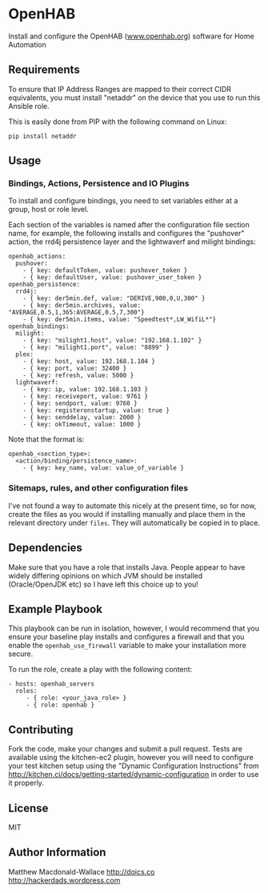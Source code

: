 # OpenHAB

Install and configure the OpenHAB (www.openhab.org) software for Home
Automation

## Requirements

To ensure that IP Address Ranges are mapped to their correct CIDR equivalents,
you must install "netaddr" on the device that you use to run this Ansible role.

This is easily done from PIP with the following command on Linux:

```pip install netaddr```

## Usage

### Bindings, Actions, Persistence and IO Plugins

To install and configure bindings, you need to set variables either at a group,
host or role level.

Each section of the variables is named after the configuration file section
name, for example, the following installs and configures the "pushover"
action, the rrd4j persistence layer and the lightwaverf and milight bindings:

```
openhab_actions:
  pushover:
    - { key: defaultToken, value: pushover_token }
    - { key: defaultUser, value: pushover_user_token }
openhab_persistence:
  rrd4j:
    - { key: der5min.def, value: "DERIVE,900,0,U,300" }
    - { key: der5min.archives, value: "AVERAGE,0.5,1,365:AVERAGE,0.5,7,300"}
    - { key: der5min.items, value: "Speedtest*,LW_WifiL*"}
openhab_bindings:
  milight:
    - { key: "milight1.host", value: "192.168.1.102" }
    - { key: "milight1.port", value: "8899" }
  plex:
    - { key: host, value: 192.168.1.104 }
    - { key: port, value: 32400 }
    - { key: refresh, value: 5000 }
  lightwaverf:
    - { key: ip, value: 192.168.1.103 }
    - { key: receiveport, value: 9761 }
    - { key: sendport, value: 9760 }
    - { key: registeronstartup, value: true }
    - { key: senddelay, value: 2000 }
    - { key: okTimeout, value: 1000 }
```

Note that the format is:

```
openhab_<section_type>:
  <action/binding/persistence_name>:
    - { key: key_name, value: value_of_variable }
```

### Sitemaps, rules, and other configuration files

I've not found a way to automate this nicely at the present time, so for now,
create the files as you would if installing manually and place them in the
relevant directory under `files`.  They will automatically be copied in to
place.

## Dependencies

Make sure that you have a role that installs Java.  People appear to have
widely differing opinions on which JVM should be installed (Oracle/OpenJDK etc)
so I have left this choice up to you!

## Example Playbook

This playbook can be run in isolation, however, I would recommend that you
ensure your baseline play installs and configures a firewall and that you
enable the `openhab_use_firewall` variable to make your installation more
secure.

To run the role, create a play with the following content:

    - hosts: openhab_servers
      roles:
         - { role: <your_java_role> }
         - { role: openhab }

## Contributing

Fork the code, make your changes and submit a pull request.  Tests are
available using the kitchen-ec2 plugin, however you will need to configure your
test kitchen setup using the "Dynamic Configuration Instructions" from
http://kitchen.ci/docs/getting-started/dynamic-configuration in order to use it
properly.

## License

MIT

## Author Information

Matthew Macdonald-Wallace
http://doics.co
http://hackerdads.wordpress.com
